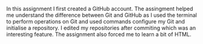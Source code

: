 In this assignment I first created a GitHub account. The assingment helped me understand the difference between Git and GitHub as I used the terminal to perform operations on Git and used 
commands configure my Git and initialise a repository. I edited my repositories after commiting which was an interesting feature. The assignment also forced me to learn a bit of
HTML. 
